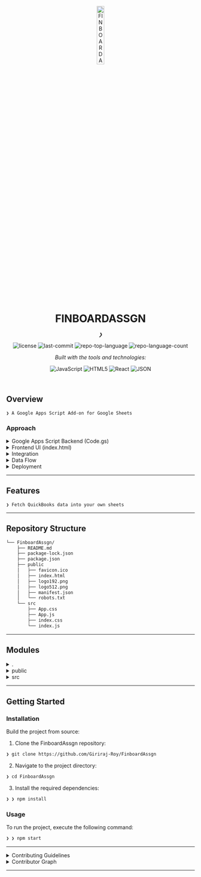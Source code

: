 <p align="center">
  <img src="https://img.icons8.com/?size=512&id=55494&format=png" width="20%" alt="FINBOARDASSGN-logo">
</p>
<p align="center">
    <h1 align="center">FINBOARDASSGN</h1>
</p>
<p align="center">
    <em><code>❯</code></em>
</p>
<p align="center">
	<img src="https://img.shields.io/github/license/Giriraj-Roy/FinboardAssgn?style=flat&logo=opensourceinitiative&logoColor=white&color=0080ff" alt="license">
	<img src="https://img.shields.io/github/last-commit/Giriraj-Roy/FinboardAssgn?style=flat&logo=git&logoColor=white&color=0080ff" alt="last-commit">
	<img src="https://img.shields.io/github/languages/top/Giriraj-Roy/FinboardAssgn?style=flat&color=0080ff" alt="repo-top-language">
	<img src="https://img.shields.io/github/languages/count/Giriraj-Roy/FinboardAssgn?style=flat&color=0080ff" alt="repo-language-count">
</p>
<p align="center">
		<em>Built with the tools and technologies:</em>
</p>
<p align="center">
	<img src="https://img.shields.io/badge/JavaScript-F7DF1E.svg?style=flat&logo=JavaScript&logoColor=black" alt="JavaScript">
	<img src="https://img.shields.io/badge/HTML5-E34F26.svg?style=flat&logo=HTML5&logoColor=white" alt="HTML5">
	<img src="https://img.shields.io/badge/React-61DAFB.svg?style=flat&logo=React&logoColor=black" alt="React">
	<img src="https://img.shields.io/badge/JSON-000000.svg?style=flat&logo=JSON&logoColor=white" alt="JSON">
</p>

<br>


##  Overview

<code>❯ A Google Apps Script Add-on for Google Sheets</code>

 ### Approach
<details closed ><summary>Google Apps Script Backend (Code.gs)</summary>

- Created functions for add-on initialization (onOpen, showSidebar)
- Implemented QuickBooks OAuth 2.0 flow (getAuthorizationUrl, handleCallback)
- Added functions for token management and API interactions (sendTokensToBackend, fetchQuickBooksData)
</details>

<details closed ><summary>Frontend UI (index.html)</summary>

- Developed a simple React-based UI for the sidebar
- Created components for connection status, buttons for actions
</details>

<details closed ><summary>Integration</summary>

- Used google.script.run to call server-side functions from the frontend
- Implemented error handling and user feedback
- We can also use Gas Client for easy React Integration
</details>

<details closed ><summary>Data Flow</summary>

- User initiates QuickBooks connection
- OAuth flow handles authorization
- Tokens are stored and can be sent to a backend
- QuickBooks data can be fetched and displayed in the sheet
</details>

<details closed ><summary>Deployment</summary>

- Created a manifest file for Google Workspace Add-on configuration
</details>




---

##  Features

<code>❯ Fetch QuickBooks data into your own sheets</code>

---

##  Repository Structure

```sh
└── FinboardAssgn/
    ├── README.md
    ├── package-lock.json
    ├── package.json
    ├── public
    │   ├── favicon.ico
    │   ├── index.html
    │   ├── logo192.png
    │   ├── logo512.png
    │   ├── manifest.json
    │   └── robots.txt
    └── src
        ├── App.css
        ├── App.js
        ├── index.css
        └── index.js
```

---

##  Modules

<details closed><summary>.</summary>

| File | Summary |
| --- | --- |
| [package.json](https://github.com/Giriraj-Roy/FinboardAssgn/blob/main/package.json) | <code>❯ REPLACE-ME</code> |
| [package-lock.json](https://github.com/Giriraj-Roy/FinboardAssgn/blob/main/package-lock.json) | <code>❯ REPLACE-ME</code> |

</details>

<details closed><summary>public</summary>

| File | Summary |
| --- | --- |
| [index.html](https://github.com/Giriraj-Roy/FinboardAssgn/blob/main/public/index.html) | <code>❯ REPLACE-ME</code> |
| [manifest.json](https://github.com/Giriraj-Roy/FinboardAssgn/blob/main/public/manifest.json) | <code>❯ REPLACE-ME</code> |
| [robots.txt](https://github.com/Giriraj-Roy/FinboardAssgn/blob/main/public/robots.txt) | <code>❯ REPLACE-ME</code> |

</details>

<details closed><summary>src</summary>

| File | Summary |
| --- | --- |
| [App.js](https://github.com/Giriraj-Roy/FinboardAssgn/blob/main/src/App.js) | <code>❯ REPLACE-ME</code> |
| [App.css](https://github.com/Giriraj-Roy/FinboardAssgn/blob/main/src/App.css) | <code>❯ REPLACE-ME</code> |
| [index.js](https://github.com/Giriraj-Roy/FinboardAssgn/blob/main/src/index.js) | <code>❯ REPLACE-ME</code> |
| [index.css](https://github.com/Giriraj-Roy/FinboardAssgn/blob/main/src/index.css) | <code>❯ REPLACE-ME</code> |

</details>

---

##  Getting Started


###  Installation

Build the project from source:

1. Clone the FinboardAssgn repository:
```sh
❯ git clone https://github.com/Giriraj-Roy/FinboardAssgn
```

2. Navigate to the project directory:
```sh
❯ cd FinboardAssgn
```

3. Install the required dependencies:
```sh
❯ ❯ npm install
```

###  Usage

To run the project, execute the following command:

```sh
❯ ❯ npm start
```

---


<details closed>
<summary>Contributing Guidelines</summary>

1. **Fork the Repository**: Start by forking the project repository to your github account.
2. **Clone Locally**: Clone the forked repository to your local machine using a git client.
   ```sh
   git clone https://github.com/Giriraj-Roy/FinboardAssgn
   ```
3. **Create a New Branch**: Always work on a new branch, giving it a descriptive name.
   ```sh
   git checkout -b new-feature-x
   ```
4. **Make Your Changes**: Develop and test your changes locally.
5. **Commit Your Changes**: Commit with a clear message describing your updates.
   ```sh
   git commit -m 'Implemented new feature x.'
   ```
6. **Push to github**: Push the changes to your forked repository.
   ```sh
   git push origin new-feature-x
   ```
7. **Submit a Pull Request**: Create a PR against the original project repository. Clearly describe the changes and their motivations.
8. **Review**: Once your PR is reviewed and approved, it will be merged into the main branch. Congratulations on your contribution!
</details>

<details closed>
<summary>Contributor Graph</summary>
<br>
<p align="left">
   <a href="https://github.com{/Giriraj-Roy/FinboardAssgn/}graphs/contributors">
      <img src="https://contrib.rocks/image?repo=Giriraj-Roy/FinboardAssgn">
   </a>
</p>
</details>

---
